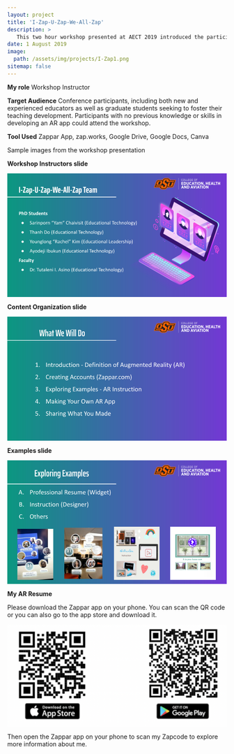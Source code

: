```yaml
---
layout: project
title: 'I-Zap-U-Zap-We-All-Zap'
description: >
   This two hour workshop presented at AECT 2019 introduced the participants to a platform for creating an Augmented Reality (AR) app. I and other workshop instructors identified the goal that helped participants gain confidence in integrating AR into their professional portfolios. Participants created their own materials such as resumes or instructional artifacts with the Zappar app.
date: 1 August 2019
image: 
  path: /assets/img/projects/I-Zap1.png
sitemap: false
---
```


**My role** Workshop Instructor

**Target Audience** Conference participants, including both new and experienced educators as well as graduate students seeking to foster their teaching development. Participants with no previous knowledge or skills in developing an AR app could attend the workshop.

**Tool Used** Zappar App, zap.works, Google Drive, Google Docs, Canva

Sample images from the workshop presentation

**Workshop Instructors slide**

​<img align="center" src="/assets/img/projects/I-Zap2.png">

**Content Organization slide**

​<img align="center" src="/assets/img/projects/I-Zap3.png">

**Examples slide**

​<img align="center" src="/assets/img/projects/I-Zap4.png">

**My AR Resume** 

Please download the Zappar app on your phone. You can scan the QR code or you can also go to the app store and download it.

​<img align="center" src="/assets/img/projects/Zappar_download.png">

Then open the Zappar app on your phone to scan my Zapcode to explore more information about me.

